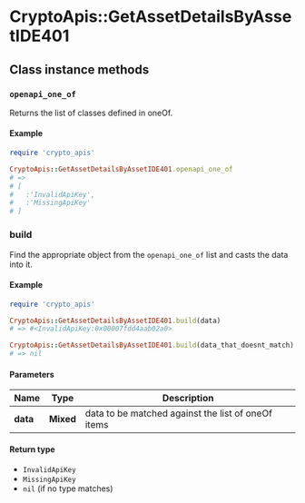 # CryptoApis::GetAssetDetailsByAssetIDE401

## Class instance methods

### `openapi_one_of`

Returns the list of classes defined in oneOf.

#### Example

```ruby
require 'crypto_apis'

CryptoApis::GetAssetDetailsByAssetIDE401.openapi_one_of
# =>
# [
#   :'InvalidApiKey',
#   :'MissingApiKey'
# ]
```

### build

Find the appropriate object from the `openapi_one_of` list and casts the data into it.

#### Example

```ruby
require 'crypto_apis'

CryptoApis::GetAssetDetailsByAssetIDE401.build(data)
# => #<InvalidApiKey:0x00007fdd4aab02a0>

CryptoApis::GetAssetDetailsByAssetIDE401.build(data_that_doesnt_match)
# => nil
```

#### Parameters

| Name | Type | Description |
| ---- | ---- | ----------- |
| **data** | **Mixed** | data to be matched against the list of oneOf items |

#### Return type

- `InvalidApiKey`
- `MissingApiKey`
- `nil` (if no type matches)

